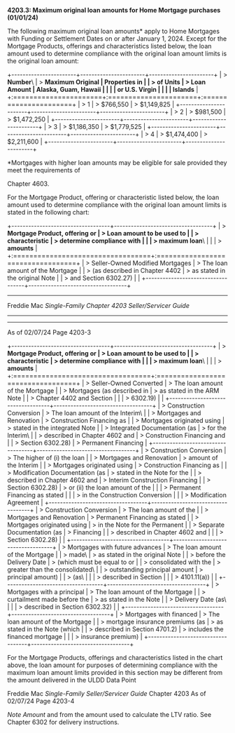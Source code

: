 **4203.3: Maximum original loan amounts for Home Mortgage purchases
(01/01/24)**

The following maximum original loan amounts\* apply to Home Mortgages
with Funding or Settlement Dates on or after January 1, 2024. Except for
the Mortgage Products, offerings and characteristics listed below, the
loan amount used to determine compliance with the original loan amount
limits is the original loan amount:

+-----------------------+-----------------------+-----------------------+
| > **Number**\         | > **Maximum Original  | **Properties in       |
| > **of Units**        | > Loan Amount**       | Alaska, Guam, Hawaii  |
|                       |                       | or U.S. Virgin        |
|                       |                       | Islands**             |
+:======================+:======================+:======================+
| > 1                   | > \$766,550           | > \$1,149,825         |
+-----------------------+-----------------------+-----------------------+
| > 2                   | > \$981,500           | > \$1,472,250         |
+-----------------------+-----------------------+-----------------------+
| > 3                   | > \$1,186,350         | > \$1,779,525         |
+-----------------------+-----------------------+-----------------------+
| > 4                   | > \$1,474,400         | > \$2,211,600         |
+-----------------------+-----------------------+-----------------------+

\*Mortgages with higher loan amounts may be eligible for sale provided
they meet the requirements of

Chapter 4603.

For the Mortgage Product, offering or characteristic listed below, the
loan amount used to determine compliance with the original loan amount
limits is stated in the following chart:

+-----------------------------------+-----------------------------------+
| > **Mortgage Product, offering or | > **Loan amount to be used to     |
| > characteristic**                | > determine compliance with       |
|                                   | > maximum loan**\                 |
|                                   | > **amounts**                     |
+:==================================+:==================================+
| > Seller-Owned Modified Mortgages | > The loan amount of the Mortgage |
| > (as described in Chapter 4402   | > as stated in the original Note  |
| > and Section 6302.27)            |                                   |
+-----------------------------------+-----------------------------------+

  -----------------------------------------------------------------------
  Freddie Mac *Single-Family          Chapter 4203
  Seller/Servicer Guide*              
  ----------------------------------- -----------------------------------

  -----------------------------------------------------------------------

As of 02/07/24 Page 4203-3

+-----------------------------------+-----------------------------------+
| > **Mortgage Product, offering or | > **Loan amount to be used to     |
| > characteristic**                | > determine compliance with       |
|                                   | > maximum loan**\                 |
|                                   | > **amounts**                     |
+:==================================+:==================================+
| > Seller-Owned Converted          | > The loan amount of the Mortgage |
| > Mortgages (as described in      | > as stated in the ARM Note       |
| > Chapter 4402 and Section        |                                   |
| > 6302.19)                        |                                   |
+-----------------------------------+-----------------------------------+
| > Construction Conversion         | > The loan amount of the Interim\ |
| > Mortgages and Renovation        | > Construction Financing as       |
| > Mortgages originated using      | > stated in the integrated Note   |
| > Integrated Documentation (as    | > for the Interim\                |
| > described in Chapter 4602 and   | > Construction Financing and      |
| > Section 6302.28)                | > Permanent Financing             |
+-----------------------------------+-----------------------------------+
| > Construction Conversion         | > The higher of (i) the loan      |
| > Mortgages and Renovation        | > amount of the Interim           |
| > Mortgages originated using      | > Construction Financing as       |
| > Modification Documentation (as  | > stated in the Note for the      |
| > described in Chapter 4602 and   | > Interim Construction Financing  |
| > Section 6302.28)                | > or (ii) the loan amount of the  |
|                                   | > Permanent Financing as stated   |
|                                   | > in the Construction Conversion  |
|                                   | > Modification Agreement          |
+-----------------------------------+-----------------------------------+
| > Construction Conversion         | > The loan amount of the          |
| > Mortgages and Renovation        | > Permanent Financing as stated   |
| > Mortgages originated using      | > in the Note for the Permanent   |
| > Separate Documentation (as      | > Financing                       |
| > described in Chapter 4602 and   |                                   |
| > Section 6302.28)                |                                   |
+-----------------------------------+-----------------------------------+
| > Mortgages with future advances  | > The loan amount of the Mortgage |
| > made\                           | > as stated in the original Note  |
| > before the Delivery Date        | > (which must be equal to or      |
| > consolidated with the           | > greater than the consolidated\  |
| > outstanding principal amount    | > principal amount)               |
| > (as\                            |                                   |
| > described in Section            |                                   |
| > 4101.11(a))                     |                                   |
+-----------------------------------+-----------------------------------+
| > Mortgages with a principal      | > The loan amount of the Mortgage |
| > curtailment made before the     | > as stated in the Note           |
| > Delivery Date (as\              |                                   |
| > described in Section 6302.32)   |                                   |
+-----------------------------------+-----------------------------------+
| > Mortgages with financed         | > The loan amount of the Mortgage |
| > mortgage insurance premiums (as | > as stated in the Note (which    |
| > described in Section 4701.2)    | > includes the financed mortgage  |
|                                   | > insurance premium)              |
+-----------------------------------+-----------------------------------+

For the Mortgage Products, offerings and characteristics listed in the
chart above, the loan amount for purposes of determining compliance with
the maximum loan amount limits provided in this section may be different
from the amount delivered in the ULDD Data Point

Freddie Mac *Single-Family Seller/Servicer Guide* Chapter 4203 As of
02/07/24 Page 4203-4

*Note Amount* and from the amount used to calculate the LTV ratio. See
Chapter 6302 for delivery instructions.
